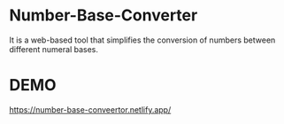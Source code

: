 # Number-Base-Converter
It is a web-based tool that simplifies the conversion of numbers between different numeral bases.
# DEMO
https://number-base-conveertor.netlify.app/



